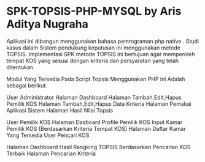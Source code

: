 # SPK-TOPSIS-PHP-MYSQL by Aris Aditya Nugraha
Aplikasi ini dibangun menggunakan bahasa pemrograman php native . Studi kasus dalam Sistem pendukung keputusan ini menggunakan metode TOPSIS. Implementasi SPK metode TOPSIS ini bertujuan agar memperoleh tempat KOS yang sesuai dengan kriteria dan persyaratan yang telah ditentukan.

Modul Yang Tersedia Pada Script Topsis Menggunakan PHP ini Adalah sebagai berikut.

User Administrator
Halaman Dashboard
Halaman Tambah,Edit,Hapus Pemilik KOS
Halaman Tambah,Edit,Hapus Data Kriteria
Halaman Pemakai Aplikasi Sistem
Halaman Hasil Nilai Topsis

User Pemilik KOS
Halaman Dasboard
Profile Pemilik KOS
Input Kamar Pemilik KOS (Berdasarkan Kriteria Tempat KOS)
Halaman Daftar Kamar Yang Tersedia
User Pencari KOS

Halaman Dashboard
Hasil Rangking TOPSIS Berdasarkan Pencarian KOS Terbaik
Halaman Pencarian Kriteria
